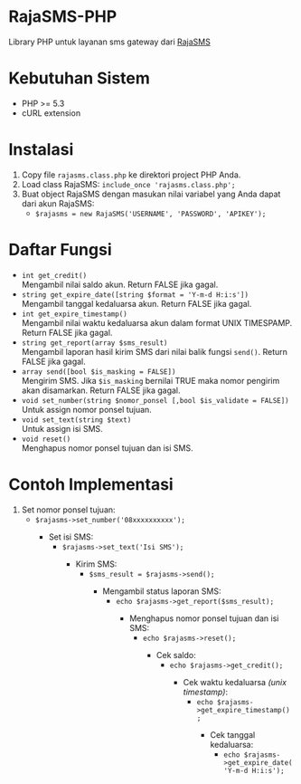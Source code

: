 RajaSMS-PHP
===================

Library PHP untuk layanan sms gateway dari <a href="http://raja-sms.com" target="_blank">RajaSMS</a>

Kebutuhan Sistem
================

<ul>
  <li>PHP >= 5.3</li>
  <li>cURL extension</li>
</ul>

Instalasi
=========

<ol>
  <li>Copy file <code>rajasms.class.php</code> ke direktori project PHP Anda.</li>
  <li>Load class RajaSMS: <code>include_once 'rajasms.class.php';</code></li>
  <li>Buat object RajaSMS dengan masukan nilai variabel yang Anda dapat dari akun RajaSMS:
    <ul>
      <li><code>$rajasms = new RajaSMS('USERNAME', 'PASSWORD', 'APIKEY');</code></li>
    </ul>
  </li>
</ol>

Daftar Fungsi
=============
<ul>
  <li><code>int get_credit()</code><br>Mengambil nilai saldo akun. Return FALSE jika gagal.</li>
  <li><code>string get_expire_date([string $format = 'Y-m-d H:i:s'])</code><br>Mengambil tanggal kedaluarsa akun. Return FALSE jika gagal.</li>
  <li><code>int get_expire_timestamp()</code><br>Mengambil nilai waktu kedaluarsa akun dalam format UNIX TIMESPAMP. Return FALSE jika gagal.</li>
  <li><code>string get_report(array $sms_result)</code><br>Mengambil laporan hasil kirim SMS dari nilai balik fungsi <code>send()</code>. Return FALSE jika gagal.</li>
  <li><code>array send([bool $is_masking = FALSE])</code><br>Mengirim SMS. Jika <code>$is_masking</code> bernilai TRUE maka nomor pengirim akan disamarkan. Return FALSE jika gagal.</li>
  <li><code>void set_number(string $nomor_ponsel [,bool $is_validate = FALSE])</code><br>Untuk assign nomor ponsel tujuan.</li>
  <li><code>void set_text(string $text)</code><br>Untuk assign isi SMS.</li>
  <li><code>void reset()</code><br>Menghapus nomor ponsel tujuan dan isi SMS.</li>
</ul>


Contoh Implementasi
===================

<ol>
  <li>
    Set nomor ponsel tujuan:
    <ul>
      <li><code>$rajasms->set_number('08xxxxxxxxxx');</code></li>
    <ul>
  </li>
  <li>
    Set isi SMS:
    <ul>
      <li><code>$rajasms->set_text('Isi SMS');</code></li>
    <ul>
  </li>
  <li>
    Kirim SMS:
    <ul>
      <li><code>$sms_result = $rajasms->send();</code></li>
    <ul>
  </li>
  <li>
    Mengambil status laporan SMS:
    <ul>
      <li><code>echo $rajasms->get_report($sms_result);</code></li>
    <ul>
  </li>
  <li>
    Menghapus nomor ponsel tujuan dan isi SMS:
    <ul>
      <li><code>echo $rajasms->reset();</code></li>
    <ul>
  </li>
  <li>
    Cek saldo:
    <ul>
      <li><code>echo $rajasms->get_credit();</code></li>
    <ul>
  </li>
  <li>
    Cek waktu kedaluarsa <i>(unix timestamp)</i>:
    <ul>
      <li><code>echo $rajasms->get_expire_timestamp();</code></li>
    <ul>
  </li>
  <li>
    Cek tanggal kedaluarsa:
    <ul>
      <li><code>echo $rajasms->get_expire_date('Y-m-d H:i:s');</code></li>
    <ul>
  </li>
</ol>
